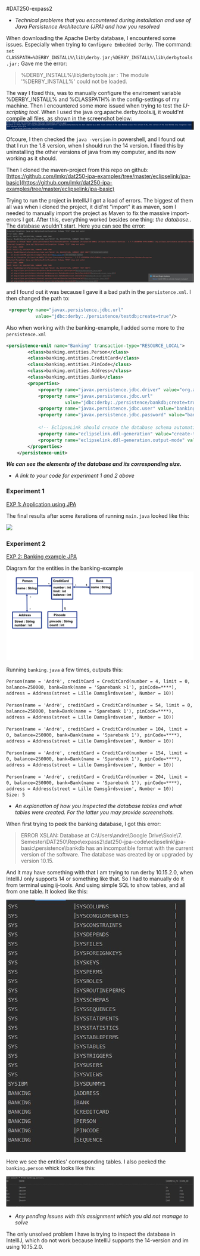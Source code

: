 #DAT250-expass2
* *Technical problems that you encountered during installation and use of Java Persistence Architecture (JPA) and how you resolved*

When downloading the Apache Derby database, I encountered some issues. Especially when trying to ```Configure Embedded Derby```. The command: ```set CLASSPATH=%DERBY_INSTALL%\lib\derby.jar;%DERBY_INSTALL%\lib\derbytools.jar;``` Gave me the error: 
>%DERBY_INSTALL%\lib\derbytools.jar : The module '%DERBY_INSTALL%' could not be loaded. 

The way I fixed this, was to manually configure the enviroment variable %DERBY_INSTALL% and %CLASSPATH% in the config-settings of my machine. Then I encountered some more issued when trying to test the *IJ-scripting tool*. When I used the java org.apache.derby.tools.ij, it would'nt compile all files, as shown in the screenshot below: 
![jre-error](images\jre.png)

Ofcoure, I then checked the ```java -version``` in powershell, and I found out that I run the 1.8 version, when I should run the 14 version. I fixed this by uninstalling the other versions of java from my computer, and its now working as it should. 

Then I cloned the maven-project from this repo on github: [https://github.com/lmkr/dat250-jpa-examples/tree/master/eclipselink/jpa-basic](https://github.com/lmkr/dat250-jpa-examples/tree/master/eclipselink/jpa-basic)

Trying to run the project in IntellIJ I got a load of errors. The biggest of them all was when i cloned the project, it did'nt "import" it as maven, som I needed to manually import the project as Maven to fix the massive import-errors I got. After this, everything worked besides one thing: *the database..* The database wouldn't start. Here you can see the error: ![](images\dbfeil.JPG)

 and I found out it was because I gave it a bad path in the ```persistence.xml```. I then changed the path to: 
 
```XML
 <property name="javax.persistence.jdbc.url"
           value="jdbc:derby:./persistence/testdb;create=true"/>
```

Also when working with the banking-example, I added some more to the ```persistence.xml```

``` XML
<persistence-unit name="Banking" transaction-type="RESOURCE_LOCAL">
        <class>banking.entities.Person</class>
        <class>banking.entities.CreditCard</class>
        <class>banking.entities.PinCode</class>
        <class>banking.entities.Address</class>
        <class>banking.entities.Bank</class>
        <properties>
            <property name="javax.persistence.jdbc.driver" value="org.apache.derby.jdbc.EmbeddedDriver" />
            <property name="javax.persistence.jdbc.url"
                      value="jdbc:derby:./persistence/bankdb;create=true"/>
            <property name="javax.persistence.jdbc.user" value="banking" />
            <property name="javax.persistence.jdbc.password" value="banking" />

            <!-- EclipseLink should create the database schema automatically -->
            <property name="eclipselink.ddl-generation" value="create-tables" />
            <property name="eclipselink.ddl-generation.output-mode" value="database" />
        </properties>
    </persistence-unit>
```

***We can see the elements of the database and its corresponding size.***


* *A link to your code for experiment 1 and 2 above*

### Experiment 1
[EXP 1: Application using JPA](https://github.com/ImGoze/DAT250H20/tree/master/expass2/dat250-jpa-code/eclipselink/jpa-basic/src/main/java/no/hvl/dat250/jpa/basicexample)

The final results after some iterations of running ```main.java``` looked like this: 

![](images\kjøring.JPG)

### Experiment 2 
[EXP 2: Banking example JPA](https://github.com/ImGoze/DAT250H20/tree/master/expass2/dat250-jpa-code/eclipselink/jpa-basic/src/main/java/banking)

Diagram for the entities in the banking-example
![](images\diagram.png)

Running ```banking.java``` a few times, outputs this: 

```
Person(name = 'Andrè', creditCard = CreditCard(number = 4, limit = 0, balance=250000, bank=Bank(name = 'Sparebank >1'), pinCode=****), address = Address(street = Lille Damsgårdsveien', Number = 10))

Person(name = 'Andrè', creditCard = CreditCard(number = 54, limit = 0, balance=250000, bank=Bank(name = 'Sparebank 1'), pinCode=****), address = Address(street = Lille Damsgårdsveien', Number = 10))

Person(name = 'Andrè', creditCard = CreditCard(number = 104, limit = 0, balance=250000, bank=Bank(name = 'Sparebank 1'), pinCode=****), address = Address(street = Lille Damsgårdsveien', Number = 10))

Person(name = 'Andrè', creditCard = CreditCard(number = 154, limit = 0, balance=250000, bank=Bank(name = 'Sparebank 1'), pinCode=****), address = Address(street = Lille Damsgårdsveien', Number = 10))

Person(name = 'Andrè', creditCard = CreditCard(number = 204, limit = 0, balance=250000, bank=Bank(name = 'Sparebank 1'), pinCode=****), address = Address(street = Lille Damsgårdsveien', Number = 10))
Size: 5
```


* *An explanation of how you inspected the database tables and what tables were created. For the latter you may provide screenshots.*

When first trying to peek the banking database, I got this error: 
>ERROR XSLAN: Database at C:\Users\andre\Google Drive\Skole\7. Semester\DAT250\Repo\expass2\dat250-jpa-code\eclipselink\jpa-basic\persistence\bankdb has an incompatible format with the current version of the software.  The database was created by or upgraded by version 10.15.

And it may have something with that I am trying to run derby 10.15.2.0, when IntellIJ only supports 14 or something like that. So I had to manually do it from terminal using ij-tools. And using simple SQL to show tables, and all from one table. It looked like this: 

![](images\dbbanking.JPG)

Here we see the entities' corresponding tables. I also peeked the ```banking.person``` whick looks like this: 

![](images\banking.person.JPG)

* *Any pending issues with this assignment which you did not manage to solve*

The only unsolved problem I have is trying to inspect the database in IntellIJ, which do not work because IntellIJ supports the 14-version and im using 10.15.2.0. 